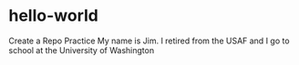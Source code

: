 # hello-world
Create a Repo Practice
My name is Jim. I retired from the USAF and I go to school at the University of Washington
